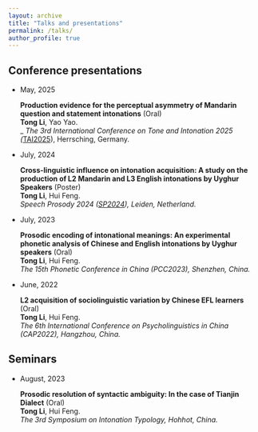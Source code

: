 ```yaml
---
layout: archive
title: "Talks and presentations"
permalink: /talks/
author_profile: true
---
```

## Conference presentations

- May, 2025

  **Production evidence for the perceptual asymmetry of Mandarin question and statement intonations** (Oral)<br>**Tong Li**, Yao Yao. <br> _ _The 3rd International Conference on Tone and Intonation 2025 (_[TAI2025](https://www.tai2025.org/)), Herrsching, Germany.

- July, 2024

  **Cross-linguistic influence on intonation acquisition: A study on the production of L2 Mandarin and L3 English intonations by Uyghur Speakers** (Poster)<br>**Tong Li**, Hui Feng. <br> _Speech Prosody 2024 ([SP2024](https://www.universiteitleiden.nl/sp2024)), Leiden, Netherland._ 

- July, 2023

  **Prosodic encoding of intonational meanings: An experimental phonetic analysis of Chinese and English intonations by Uyghur speakers** (Oral)<br>**Tong Li**, Hui Feng.<br> _The 15th Phonetic Conference in China (PCC2023), Shenzhen, China._
  
- June, 2022

  **L2 acquisition of sociolinguistic variation by Chinese EFL learners** (Oral)<br>**Tong Li**, Hui Feng.<br> _The 6th International Conference on Psycholinguistics in China (CAP2022), Hangzhou, China._
  
## Seminars

- August, 2023

  **Prosodic resolution of syntactic ambiguity: In the case of Tianjin Dialect** (Oral)<br> **Tong Li**, Hui Feng.<br> _The 3rd Symposium on Intonation Typology, Hohhot, China._ 
